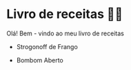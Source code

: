 # Livro de receitas :woman_cook:

Olá! Bem - vindo ao meu livro de receitas

- Strogonoff de Frango

- Bombom Aberto

  